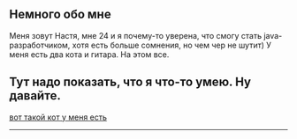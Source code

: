 ## Немного обо мне

Меня зовут Настя, мне 24 и я почему-то уверена, что смогу стать java-разработчиком, хотя есть больше сомнения, но чем чер не шутит)
У меня есть два кота и гитара. На этом все. 

## Тут надо показать, что я что-то умею. Ну давайте.


 [вот такой кот у меня есть ](https://www.google.com/search?q=%D0%B1%D0%B5%D0%BD%D0%B3%D0%B0%D0%BB&sxsrf=ALiCzsahNmWasDS_BGZypgtEkAZXi-XbjA:1668638390974&source=lnms&tbm=isch&sa=X&ved=2ahUKEwj5wLW04rP7AhXHUXcKHSIHD_AQ_AUoAXoECAIQAw&biw=1920&bih=937&dpr=1#imgrc=gEhVE-9NudeCwM)

 ___

 